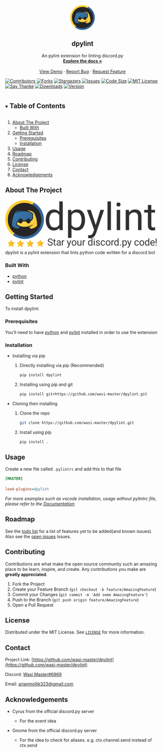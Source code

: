 <!-- markdownlint-disable-file MD033-->

<!-- PROJECT LOGO -->
<br />
<p align="center">
  <a href="https://github.com/wasi-master/dpylint">
    <img src="https://raw.githubusercontent.com/wasi-master/dpylint/main/images/logo.png" alt="Logo" width="80" height="80">
  </a>

  <h2 align="center">dpylint</h2>

  <p align="center">
    An pylint extension for linting discord.py
    <br />
    <a href="https://wasi-master.github.io/dpylint/"><strong>Explore the docs »</strong></a>
    <br />
    <br />
    <a href="https://github.com/wasi-master/dpylint">View Demo</a>
    ·
    <a href="https://github.com/wasi-master/dpylint/issues">Report Bug</a>
    ·
    <a href="https://github.com/wasi-master/dpylint/issues">Request Feature</a>
  </p>
</p>

[![Contributors][contributors-shield]][contributors-url]
[![Forks][forks-shield]][forks-url]
[![Stargazers][stars-shield]][stars-url]
[![Issues][issues-shield]][issues-url]
[![Code Size][code-size-shield]][code-size-url]
[![MIT License][license-shield]][license-url]
[![Say Thanke][say-thanks-badge]][say-thanks-url]
[![Downloads][downloads-badge]][downloads-url]
[![Version][version-badge]][version-url]

<!-- TABLE OF CONTENTS -->
<details open="open">
  <summary><h2 style="display: inline-block">Table of Contents</h2></summary>
  <ol>
    <li>
      <a href="#about-the-project">About The Project</a>
      <ul>
        <li><a href="#built-with">Built With</a></li>
      </ul>
    </li>
    <li>
      <a href="#getting-started">Getting Started</a>
      <ul>
        <li><a href="#prerequisites">Prerequisites</a></li>
        <li><a href="#installation">Installation</a></li>
      </ul>
    </li>
    <li><a href="#usage">Usage</a></li>
    <li><a href="#roadmap">Roadmap</a></li>
    <li><a href="#contributing">Contributing</a></li>
    <li><a href="#license">License</a></li>
    <li><a href="#contact">Contact</a></li>
    <li><a href="#acknowledgements">Acknowledgements</a></li>
  </ol>
</details>

<!-- ABOUT THE PROJECT -->
## About The Project

[![Product Name Screen Shot](https://raw.githubusercontent.com/wasi-master/dpylint/main/images/banner.png)](https://example.com)
dpylint is a pylint extension that lints python code written for a discord bot

### Built With

* [python](https://www.python.org)
* [pylint](https://www.pylint.org)

<!-- GETTING STARTED -->
## Getting Started

To install dpylint:

### Prerequisites

You'll need to have [python](https://www.python.org) and [pylint](https://www.pylint.org) installed in order to use the extension

### Installation

* Installing via pip
  1. Directly installing via pip (Recommended)

     ```sh
     pip install dpylint
     ```

  2. Installing using pip and git

     ```sh
     pip install git+https://github.com/wasi-master/dpylint.git
     ```

* Cloning then installing
  1. Clone the repo

     ```sh
     git clone https://github.com/wasi-master/dpylint.git
     ```

  2. Install using pip

     ```sh
     pip install .
     ```

<!-- USAGE EXAMPLES -->
## Usage

Create a new file called `.pylintrc` and add this to that file

```ini
[MASTER]

load-plugins=dpylint
```

_For more examples such as vscode installation, usage without pylintrc file, please refer to the [Documentation](https://wasi-master.github.io/dpylint/)_

<!-- ROADMAP -->
## Roadmap

See the [todo list](https://github.com/wasi-master/dpylint/blob/main/TODO_LIST.md) for a list of features yet to be added(and known issues).
Also see the [open issues](https://github.com/wasi-master/dpylint/issues) issues.

<!-- CONTRIBUTING -->
## Contributing

Contributions are what make the open source community such an amazing place to be learn, inspire, and create. Any contributions you make are **greatly appreciated**.

1. Fork the Project
2. Create your Feature Branch (`git checkout -b feature/AmazingFeature`)
3. Commit your Changes (`git commit -m 'Add some AmazingFeature'`)
4. Push to the Branch (`git push origin feature/AmazingFeature`)
5. Open a Pull Request

<!-- LICENSE -->
## License

Distributed under the MIT License. See [`LICENSE`](license.md) for more information.

<!-- CONTACT -->
## Contact

Project Link: [https://github.com/wasi-master/dpylint](https://github.com/wasi-master/dpylint)

Discord: [Wasi Master#6969](https://discord.com/users/723234115746398219)

Email: [arianmollik323@gmail.com](mailto:arianmollik323@gmail.com)

<!-- ACKNOWLEDGEMENTS -->
## Acknowledgements

* Cyrus from the official discord.py server
  * For the event idea

* Gnome from the official discord.py server
  * For the idea to check for aliases. e.g. ctx.channel.send instead of ctx.send

<!-- MARKDOWN LINKS & IMAGES -->
<!-- https://www.markdownguide.org/basic-syntax/#reference-style-links -->
[contributors-shield]: https://img.shields.io/github/contributors/wasi-master/dpylint.svg?style=flat
[contributors-url]: https://github.com/wasi-master/dpylint/graphs/contributors
[forks-shield]: https://img.shields.io/github/forks/wasi-master/dpylint.svg?style=flat
[forks-url]: https://github.com/wasi-master/dpylint/network/members
[stars-shield]: https://img.shields.io/github/stars/wasi-master/dpylint.svg?style=flat
[stars-url]: https://github.com/wasi-master/dpylint/stargazers
[issues-shield]: https://img.shields.io/github/issues/wasi-master/dpylint.svg?style=flat
[issues-url]: https://github.com/wasi-master/dpylint/issues
[license-shield]: https://img.shields.io/github/license/wasi-master/dpylint.svg?style=flat
[license-url]: https://github.com/wasi-master/dpylint/blob/master/LICENSE.txt
[code-size-shield]: https://img.shields.io/github/languages/code-size/wasi-master/dpylint.svg?style=flat
[code-size-url]: https://github.com/wasi-master/dpylint
[say-thanks-badge]: https://img.shields.io/badge/Say%20Thanks-!-1EAEDB.svg
[say-thanks-url]: https://saythanks.io/to/arianmollik323@gmail.com
[downloads-badge]: https://img.shields.io/pypi/dm/dpylint.svg?label=downloads%20%28last%20month%29
[downloads-url]: https://pypistats.org/packages/dpylint
[version-badge]: https://img.shields.io/pypi/v/dpylint.svg
[version-url]: https://pypi.org/project/dpylint/#history
